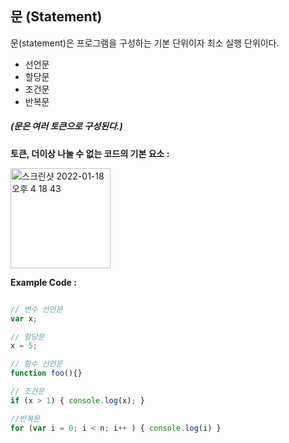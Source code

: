 ## 문 (Statement) ##

문(statement)은 프로그램을 구성하는 기본 단위이자 최소 실행 단위이다.

  + 선언문
  + 할당문
  + 조건문
  + 반복문
##### _(문은 여러 토큰으로 구성된다.)_

**토큰, 더이상 나눌 수 없는 코드의 기본 요소 :**

<img width="160" alt="스크린샷 2022-01-18 오후 4 18 43" src="https://user-images.githubusercontent.com/89209626/149889162-9ed6d860-edef-46a8-abd1-951ed540f916.png">


**Example Code :**

```javascript

// 변수 선언문
var x;

// 할당문
x = 5;

// 함수 선언문
function foo(){}

// 조건문
if (x > 1) { console.log(x); }

//반복문
for (var i = 0; i < n; i++ ) { console.log(i) }
```
